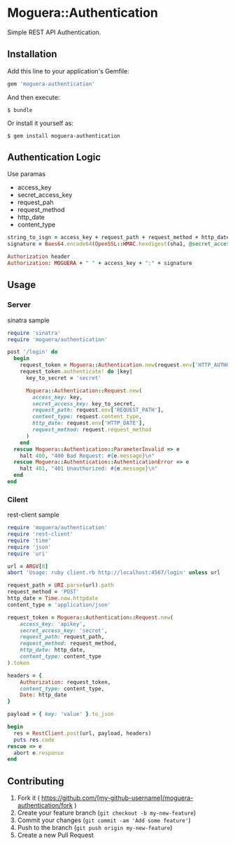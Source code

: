 # Moguera::Authentication

Simple REST API Authentication.

## Installation

Add this line to your application's Gemfile:

```ruby
gem 'moguera-authentication'
```

And then execute:

    $ bundle

Or install it yourself as:

    $ gem install moguera-authentication

## Authentication Logic
Use paramas

- access_key
- secret_access_key
- request_pah
- request_method
- http_date
- content_type

```ruby
string_to_isgn = access_key + request_path + request_method + http_date + conetnt_type
signature = Baes64.encode64(OpenSSL::HMAC.hexdigest(sha1, @secret_access_key, string_to_sign)

Authorization header
Authorization: MOGUERA + " " + access_key + ":" + signature
```

## Usage

### Server
sinatra sample

```ruby
require 'sinatra'
require 'moguera/authentication'

post '/login' do
  begin
    request_token = Moguera::Authentication.new(request.env['HTTP_AUTHORIZATION'])
    request_token.authenticate! do |key|
      key_to_secret = 'secret'

      Moguera::Authentication::Request.new(
        access_key: key,
        secret_access_key: key_to_secret,
        request_path: request.env['REQUEST_PATH'],
        content_type: request.content_type,
        http_date: request.env['HTTP_DATE'],
        request_method: request.request_method
      )
    end
  rescue Moguera::Authentication::ParameterInvalid => e
    halt 400, "400 Bad Request: #{e.message}\n"
  rescue Moguera::Authentication::AuthenticationError => e
    halt 401, "401 Unauthorized: #{e.message}\n"
  end
end
```

### Cilent
rest-client sample

```ruby
require 'moguera/authentication'
require 'rest-client'
require 'time'
require 'json'
require 'uri'

url = ARGV[0]
abort 'Usage: ruby client.rb http://localhost:4567/login' unless url

request_path = URI.parse(url).path
request_method = 'POST'
http_date = Time.now.httpdate
content_type = 'application/json'

request_token = Moguera::Authentication::Request.new(
    access_key: 'apikey',
    secret_access_key: 'secret',
    request_path: request_path,
    request_method: request_method,
    http_date: http_date,
    content_type: content_type
).token

headers = {
    Authorization: request_token,
    content_type: content_type,
    Date: http_date
}

payload = { key: 'value' }.to_json

begin
  res = RestClient.post(url, payload, headers)
  puts res.code
rescue => e
  abort e.response
end
```

## Contributing

1. Fork it ( https://github.com/[my-github-username]/moguera-authentication/fork )
2. Create your feature branch (`git checkout -b my-new-feature`)
3. Commit your changes (`git commit -am 'Add some feature'`)
4. Push to the branch (`git push origin my-new-feature`)
5. Create a new Pull Request
